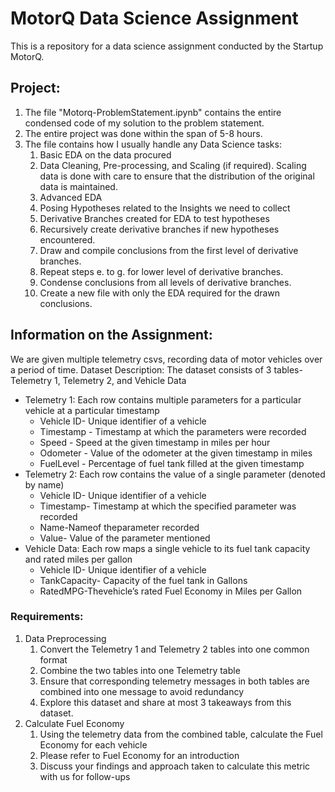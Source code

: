 # MotorQ Data Science Assignment
This is a repository for a data science assignment conducted by the Startup MotorQ. 

## Project:  
1. The file "Motorq-ProblemStatement.ipynb" contains the entire condensed code of my solution to the problem statement.
2. The entire project was done within the span of 5-8 hours.
3. The file contains how I usually handle any Data Science tasks:
    1. Basic EDA on the data procured
    2. Data Cleaning, Pre-processing, and Scaling (if required). Scaling data is done with care to ensure that the distribution of the original data is maintained.
    3. Advanced EDA
    4. Posing Hypotheses related to the Insights we need to collect
    5. Derivative Branches created for EDA to test hypotheses
    6. Recursively create derivative branches if new hypotheses encountered.
    7. Draw and compile conclusions from the first level of derivative branches.
    8. Repeat steps e. to g. for lower level of derivative branches.
    9. Condense conclusions from all levels of derivative branches.
    10. Create a new file with only the EDA required for the drawn conclusions.

## Information on the Assignment:
We are given multiple telemetry csvs, recording data of motor vehicles over a period of time. 
Dataset Description: The dataset consists of 3 tables- Telemetry 1, Telemetry 2, and Vehicle Data
- Telemetry 1: Each row contains multiple parameters for a particular vehicle at a particular timestamp
  - Vehicle ID- Unique identifier of a vehicle
  - Timestamp - Timestamp at which the parameters were recorded
  - Speed - Speed at the given timestamp in miles per hour
  - Odometer - Value of the odometer at the given timestamp in miles
  - FuelLevel - Percentage of fuel tank filled at the given timestamp
- Telemetry 2: Each row contains the value of a single parameter (denoted by name)
  - Vehicle ID- Unique identifier of a vehicle
  - Timestamp- Timestamp at which the specified parameter was recorded
  - Name-Nameof theparameter recorded
  - Value- Value of the parameter mentioned
- Vehicle Data: Each row maps a single vehicle to its fuel tank capacity and rated miles per gallon
  - Vehicle ID- Unique identifier of a vehicle
  - TankCapacity- Capacity of the fuel tank in Gallons
  - RatedMPG-Thevehicle’s rated Fuel Economy in Miles per Gallon

### Requirements:
1. Data Preprocessing
    1. Convert the Telemetry 1 and Telemetry 2 tables into one common format
    2. Combine the two tables into one Telemetry table
    3. Ensure that corresponding telemetry messages in both tables are combined into one message to avoid redundancy
    4. Explore this dataset and share at most 3 takeaways from this dataset.
2. Calculate Fuel Economy
    1. Using the telemetry data from the combined table, calculate the Fuel Economy for each vehicle
    2. Please refer to Fuel Economy for an introduction
    3. Discuss your findings and approach taken to calculate this metric with us for follow-ups
